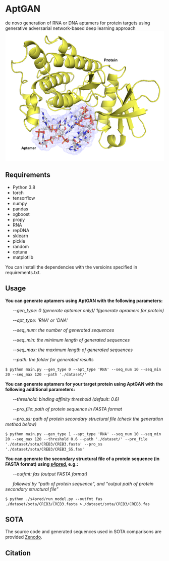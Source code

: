 # AptGAN
de novo generation of RNA or DNA aptamers for protein targets using generative adversarial network-based deep learning approach
![title](title.png)

## Requirements
* Python 3.8
* torch
* tensorflow
* numpy
* pandas
* xgboost
* propy
* RNA
* repDNA
* sklearn
* pickle
* random
* optuna
* matplotlib

You can install the dependencies with the versioins specified in requirements.txt. 

## Usage
**You can generate aptamers using AptGAN with the following parameters:**

&nbsp;&nbsp;&nbsp;&nbsp;&nbsp;&nbsp;*--gen_type: 0 (generate aptamer only)/ 1(generate apramers for protein)*

&nbsp;&nbsp;&nbsp;&nbsp;&nbsp;&nbsp;*--apt_type: 'RNA' or 'DNA'*

&nbsp;&nbsp;&nbsp;&nbsp;&nbsp;&nbsp;*--seq_num: the number of generated sequences*

&nbsp;&nbsp;&nbsp;&nbsp;&nbsp;&nbsp;*--seq_min: the minimum length of generated sequences*

&nbsp;&nbsp;&nbsp;&nbsp;&nbsp;&nbsp;*--seq_max: the maximum length of generated sequences*

&nbsp;&nbsp;&nbsp;&nbsp;&nbsp;&nbsp;*--path: the folder for generated results*

```
$ python main.py --gen_type 0 --apt_type 'RNA' --seq_num 10 --seq_min 20 --seq_max 120 --path './dataset/'
```

**You can generate aptamers for your target protein using AptGAN with the following additional parameters:**

&nbsp;&nbsp;&nbsp;&nbsp;&nbsp;&nbsp;*--threshold: binding affinity threshold (default: 0.6)*

&nbsp;&nbsp;&nbsp;&nbsp;&nbsp;&nbsp;*--pro_file: path of protein sequence in FASTA format*

&nbsp;&nbsp;&nbsp;&nbsp;&nbsp;&nbsp;*--pro_ss: path of protein secondary structural file (check the generation method below)*

```
$ python main.py --gen_type 1 --apt_type 'RNA' --seq_num 10 --seq_min 20 --seq_max 120 --threshold 0.6 --path './dataset/' --pro_file './dataset/sota/CREB3/CREB3.fasta' --pro_ss './dataset/sota/CREB3/CREB3_SS.fas'
```

**You can generate the secondary structural file of a protein sequence (in FASTA format) using [s4pred](https://github.com/psipred/s4pred), e.g.:**

&nbsp;&nbsp;&nbsp;&nbsp;&nbsp;&nbsp;*--outfmt: fas (output FASTA format)*

&nbsp;&nbsp;&nbsp;&nbsp;&nbsp;&nbsp;*followed by "path of protein sequence", and "output path of protein secondary structural file"*

```
$ python ./s4pred/run_model.py --outfmt fas ./dataset/sota/CREB3/CREB3.fasta >./dataset/sota/CREB3/CREB3.fas
```



## SOTA
The source code and generated sequences used in SOTA comparisons are provided [Zenodo](https://zenodo.org/records/14862169).



## Citation


